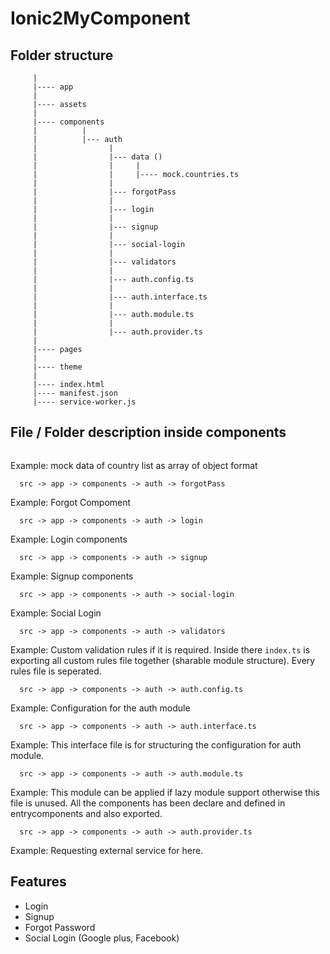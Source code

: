 # Ionic2MyComponent

## Folder structure

``` src
     |
     |---- app
     |
     |---- assets
     |
     |---- components
     |          |
     |          |--- auth
     |                |
     |                |--- data ()
     |                |     |
     |                |     |---- mock.countries.ts
     |                |
     |                |--- forgotPass
     |                |
     |                |--- login
     |                |
     |                |--- signup
     |                |
     |                |--- social-login
     |                |
     |                |--- validators
     |                |
     |                |--- auth.config.ts
     |                |
     |                |--- auth.interface.ts
     |                |
     |                |--- auth.module.ts
     |                |
     |                |--- auth.provider.ts
     |          
     |---- pages
     |
     |---- theme
     |      
     |---- index.html
     |---- manifest.json
     |---- service-worker.js
```

## File / Folder description inside components

```src -> app -> components -> auth -> data
```

Example: mock data of country list as array of object format

```
  src -> app -> components -> auth -> forgotPass
```

Example: Forgot Compoment

```
  src -> app -> components -> auth -> login
```

Example: Login components

```
  src -> app -> components -> auth -> signup
```

Example: Signup components

```
  src -> app -> components -> auth -> social-login
```

Example: Social Login

```
  src -> app -> components -> auth -> validators
```  

Example: Custom validation rules if it is required. Inside there ``` index.ts ``` is exporting all custom rules file together (sharable module structure). Every rules file is seperated.

```
  src -> app -> components -> auth -> auth.config.ts
```

Example: Configuration for the auth module

```
  src -> app -> components -> auth -> auth.interface.ts
```

Example: This interface file is for structuring the configuration for auth module.

```
  src -> app -> components -> auth -> auth.module.ts
```

Example: This module can be applied if lazy module support otherwise this file is unused. All the components has been declare and defined in entrycomponents and also exported.

```
  src -> app -> components -> auth -> auth.provider.ts
```

Example: Requesting external service for here.


## Features
* Login
* Signup
* Forgot Password
* Social Login (Google plus, Facebook)
